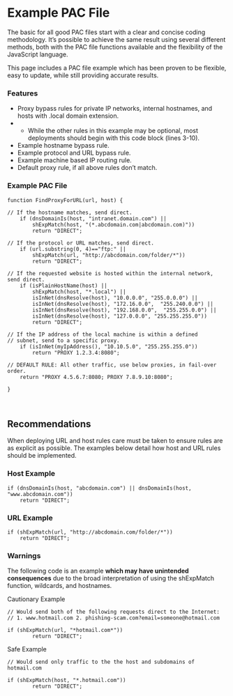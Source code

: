 # Example PAC File

The basic for all good PAC files start with a clear and concise coding methodology. It’s possible to achieve the same result using several different methods, both with the PAC file functions available and the flexibility of the JavaScript language.

This page includes a PAC file example which has been proven to be flexible, easy to update, while still providing accurate results.

### Features

- Proxy bypass rules for private IP networks, internal hostnames, and hosts with .local domain extension.
- - While the other rules in this example may be optional, most deployments should begin with this code block (lines 3-10).
- Example hostname bypass rule.
- Example protocol and URL bypass rule.
- Example machine based IP routing rule.
- Default proxy rule, if all above rules don’t match.

### Example PAC File

	function FindProxyForURL(url, host) {
	 
	// If the hostname matches, send direct.
		if (dnsDomainIs(host, "intranet.domain.com") ||
			shExpMatch(host, "(*.abcdomain.com|abcdomain.com)"))
			return "DIRECT";
	 
	// If the protocol or URL matches, send direct.
		if (url.substring(0, 4)=="ftp:" ||
			shExpMatch(url, "http://abcdomain.com/folder/*"))
			return "DIRECT";
	 
	// If the requested website is hosted within the internal network, send direct.
		if (isPlainHostName(host) ||
			shExpMatch(host, "*.local") ||
			isInNet(dnsResolve(host), "10.0.0.0", "255.0.0.0") ||
			isInNet(dnsResolve(host), "172.16.0.0",  "255.240.0.0") ||
			isInNet(dnsResolve(host), "192.168.0.0",  "255.255.0.0") ||
			isInNet(dnsResolve(host), "127.0.0.0", "255.255.255.0"))
			return "DIRECT";
	 
	// If the IP address of the local machine is within a defined
	// subnet, send to a specific proxy.
		if (isInNet(myIpAddress(), "10.10.5.0", "255.255.255.0"))
			return "PROXY 1.2.3.4:8080";
	 
	// DEFAULT RULE: All other traffic, use below proxies, in fail-over order.
		return "PROXY 4.5.6.7:8080; PROXY 7.8.9.10:8080";
	 
	}
 <br>
 
## Recommendations

When deploying URL and host rules care must be taken to ensure rules are as explicit as possible. The examples below detail how host and URL rules should be implemented.

### Host Example
      
    if (dnsDomainIs(host, "abcdomain.com") || dnsDomainIs(host, "www.abcdomain.com"))
        return "DIRECT";

### URL Example

    if (shExpMatch(url, "http://abcdomain.com/folder/*"))
        return "DIRECT";

### Warnings

The following code is an example **which may have unintended consequences** due to the broad interpretation of using the shExpMatch function, wildcards, and hostnames.

Cautionary Example

	// Would send both of the following requests direct to the Internet:
	// 1. www.hotmail.com 2. phishing-scam.com?email=someone@hotmail.com
	 
	if (shExpMatch(url, "*hotmail.com*"))
			return "DIRECT";

Safe Example 

	// Would send only traffic to the the host and subdomains of hotmail.com
	 
	if (shExpMatch(host, "*.hotmail.com"))
			return "DIRECT";
